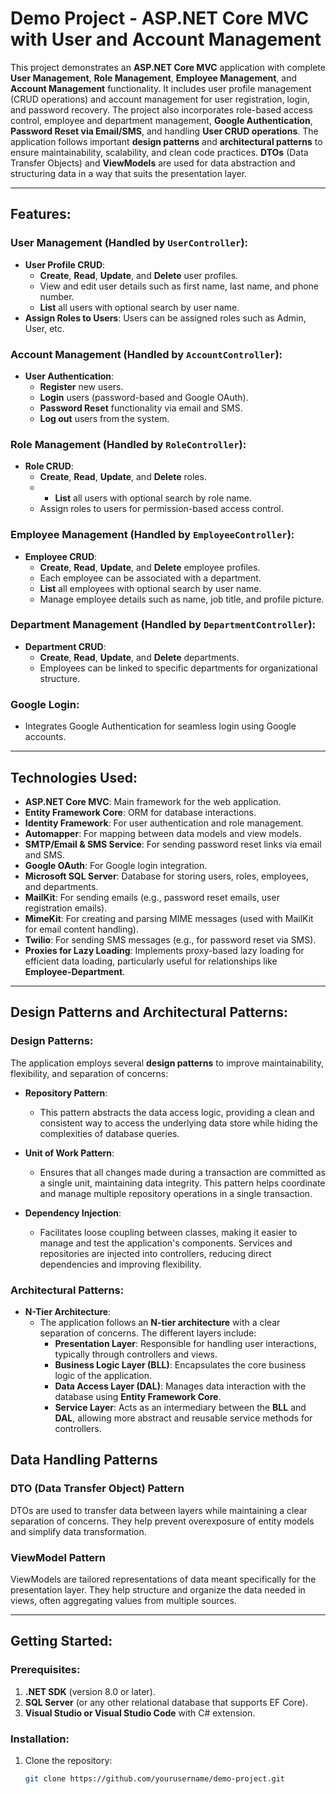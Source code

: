 # Demo Project - ASP.NET Core MVC with User and Account Management

This project demonstrates an **ASP.NET Core MVC** application with complete **User Management**, **Role Management**, **Employee Management**, and **Account Management** functionality. It includes user profile management (CRUD operations) and account management for user registration, login, and password recovery. The project also incorporates role-based access control, employee and department management, **Google Authentication**, **Password Reset via Email/SMS**, and handling **User CRUD operations**.
The application follows important **design patterns** and **architectural patterns** to ensure maintainability, scalability, and clean code practices. **DTOs** (Data Transfer Objects) and **ViewModels** are used for data abstraction and structuring data in a way that suits the presentation layer.


---

## Features:

### **User Management** (Handled by `UserController`):
- **User Profile CRUD**:
  - **Create**, **Read**, **Update**, and **Delete** user profiles.
  - View and edit user details such as first name, last name, and phone number.
  - **List** all users with optional search by user name.
- **Assign Roles to Users**: Users can be assigned roles such as Admin, User, etc.
  
### **Account Management** (Handled by `AccountController`):
- **User Authentication**:
  - **Register** new users.
  - **Login** users (password-based and Google OAuth).
  - **Password Reset** functionality via email and SMS.
  - **Log out** users from the system.
  
### **Role Management** (Handled by `RoleController`):
- **Role CRUD**:
  - **Create**, **Read**, **Update**, and **Delete** roles.
  -   - **List** all users with optional search by role name.
  - Assign roles to users for permission-based access control.
  
### **Employee Management** (Handled by `EmployeeController`):
- **Employee CRUD**:
  - **Create**, **Read**, **Update**, and **Delete** employee profiles.
  - Each employee can be associated with a department.
  - **List** all employees with optional search by user name.
  - Manage employee details such as name, job title, and profile picture.

### **Department Management** (Handled by `DepartmentController`):
- **Department CRUD**:
  - **Create**, **Read**, **Update**, and **Delete** departments.
  - Employees can be linked to specific departments for organizational structure.
  
### **Google Login**:
- Integrates Google Authentication for seamless login using Google accounts.

---

## Technologies Used:

- **ASP.NET Core MVC**: Main framework for the web application.
- **Entity Framework Core**: ORM for database interactions.
- **Identity Framework**: For user authentication and role management.
- **Automapper**: For mapping between data models and view models.
- **SMTP/Email & SMS Service**: For sending password reset links via email and SMS.
- **Google OAuth**: For Google login integration.
- **Microsoft SQL Server**: Database for storing users, roles, employees, and departments.
- **MailKit**: For sending emails (e.g., password reset emails, user registration emails).
- **MimeKit**: For creating and parsing MIME messages (used with MailKit for email content handling).
- **Twilio**: For sending SMS messages (e.g., for password reset via SMS).
- **Proxies for Lazy Loading**: Implements proxy-based lazy loading for efficient data loading, particularly useful for relationships like **Employee-Department**.

---

## Design Patterns and Architectural Patterns:

### **Design Patterns:**
The application employs several **design patterns** to improve maintainability, flexibility, and separation of concerns:

- **Repository Pattern**:
  - This pattern abstracts the data access logic, providing a clean and consistent way to access the underlying data store while hiding the complexities of database queries.
  
- **Unit of Work Pattern**:
  - Ensures that all changes made during a transaction are committed as a single unit, maintaining data integrity. This pattern helps coordinate and manage multiple repository operations in a single transaction.
  
- **Dependency Injection**:
  - Facilitates loose coupling between classes, making it easier to manage and test the application's components. Services and repositories are injected into controllers, reducing direct dependencies and improving flexibility.

### **Architectural Patterns:**

- **N-Tier Architecture**:
  - The application follows an **N-tier architecture** with a clear separation of concerns. The different layers include:
    - **Presentation Layer**: Responsible for handling user interactions, typically through controllers and views.
    - **Business Logic Layer (BLL)**: Encapsulates the core business logic of the application.
    - **Data Access Layer (DAL)**: Manages data interaction with the database using **Entity Framework Core**.
    - **Service Layer**: Acts as an intermediary between the **BLL** and **DAL**, allowing more abstract and reusable service methods for controllers.

## Data Handling Patterns

### DTO (Data Transfer Object) Pattern
DTOs are used to transfer data between layers while maintaining a clear separation of concerns. They help prevent overexposure of entity models and simplify data transformation.

### ViewModel Pattern
ViewModels are tailored representations of data meant specifically for the presentation layer. They help structure and organize the data needed in views, often aggregating values from multiple sources.

---

## Getting Started:

### Prerequisites:
1. **.NET SDK** (version 8.0 or later).
2. **SQL Server** (or any other relational database that supports EF Core).
3. **Visual Studio or Visual Studio Code** with C# extension.

### Installation:

1. Clone the repository:
   ```bash
   git clone https://github.com/yourusername/demo-project.git
